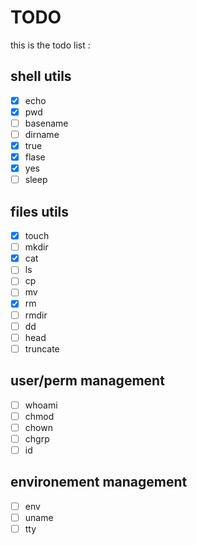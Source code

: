 # TODO
this is the todo list :
## shell utils
- [x] echo
- [x] pwd
- [ ] basename
- [ ] dirname
- [x] true
- [x] flase
- [x] yes
- [ ] sleep
## files utils
- [x] touch
- [ ] mkdir
- [x] cat
- [ ] ls
- [ ] cp
- [ ] mv
- [x] rm
- [ ] rmdir
- [ ] dd
- [ ] head
- [ ] truncate
## user/perm management
- [ ] whoami
- [ ] chmod
- [ ] chown
- [ ] chgrp
- [ ] id
## environement management
- [ ] env
- [ ] uname
- [ ] tty
